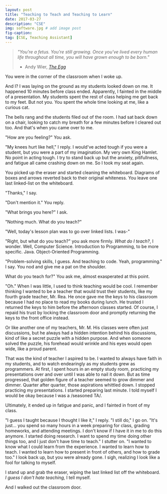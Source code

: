 ```yaml
---
layout: post
title: "Teaching to Teach and Teaching to Learn"
date: 2017-03-27
description: "CSE"
img: software.jpg # add image post
fig-caption:
tag: [CSE, Teaching Assistant]
---
```


> *"You're a fetus. You're still growing. Once you've lived every human life throughout all time, you will have grown enough to be born."* 
> - Andy Wier, [*The Egg*](http://www.galactanet.com/oneoff/theegg_mod.html)

You were in the corner of the classroom when I woke up.

And I? I was laying on the ground as my students looked down on me. It happened 10 minutes before class ended. Apparently, I fainted in the middle of a presentation. My students spent the rest of class helping me get back to my feet. But not you. You spent the whole time looking at me, like a curious cat. 

The bells rang and the students filed out of the room. I had sat back down on a chair, looking to catch my breath for a few minutes before I cleared out too. And that's when you came over to me. 

"How are you feeling?" You ask.

"My knees hurt like hell," I reply. I would've acted tough if you were a student, but you were a part of my imagination. My very own King Hamlet. No point in acting tough. I try to stand back up but the anxiety, pitifullness, and fatigue all came crashing down on me. So I took my seat again.

You picked up the eraser and started cleaning the whiteboard. Diagrams of boxes and arrows reverted back to their original whiteness. You leave one last linked-list on the whiteboard.

"Thanks," I say. 

"Don't mention it." You reply.

"What brings you here?" I ask. 

"Nothing much. What do you teach?"

"Well, today's lesson plan was to go over linked lists. I was-"

"Right, but what do you teach?" you ask more firmly. *What do I teach?*, I wonder. Well, Computer Science. Introduction to Programming, to be more specific. Java. Object-Oriented Programming. 

"Problem-solving skills, I guess. And teaching to code. Yeah, programming." I say. You nod and give me a pat on the shoulder. 

What do you teach for?" You ask me, almost exasperated at this point. 

"Oh." When I was little, I used to think teaching would be cool. I remember thinking I wanted to be a teacher that would trust their students, like my fourth grade teacher, Mr. Rea. He once gave me the keys to his classroom because I had no place to read my books during lunch. He trusted I returned the keys to him before the afternoon classes started. Of course, I repaid his trust by locking the classroom door and promptly returning the keys to the front office instead. 

Or like another one of my teachers, Mr. M. His classes were often just discussions, but he always had a hidden intention behind his discussions, kind of like a secret puzzle with a hidden purpose. And when someone solved the puzzle, his forehead would wrinkle and his eyes would open wide, like a proud parent.

That was the kind of teacher I aspired to be. I wanted to always have faith in my students, and to watch endearingly as my students grew as programmers. At first, I spent hours in an empty study room, practicing my presentations over and over until I was able to nail it down. But as time progressed, that golden figure of a teacher seemed to grow dimmer and dimmer. Quarter after quarter, those aspirations whittled down. I stopped practicing my presentations. I started preparing last minute. I told myself I would be okay because I was a /seasoned TA/. 

Ultimately, it ended up in fatigue and panic, and I fainted in front of my class. 

"I guess I taught because I thought I like it," I reply. "I still do," I go on. "It's just... you spend so many hours in a week preparing for class, grading homeworks, and attending meetings. I don't know if I have it in me to do this anymore. I started doing research. I want to spend my time doing other things too, and I just don't have time to teach." I stutter on. "I wanted to know what I could learn from the experience. I wanted to learn how to teach. I wanted to learn how to present in front of others, and how to grade too." I look back up, but you were already gone. I sigh, realizing I look like a fool for talking to myself.

I stand up and grab the eraser, wiping the last linked list off the whiteboard. *I guess I don't hate teaching,* I tell myself. 

And I walked out the classroom door. 